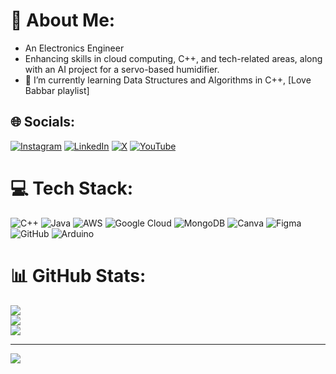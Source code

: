 # 💫 About Me:
- An Electronics Engineer  
- Enhancing skills in cloud computing, C++, and tech-related areas, along with an AI project for a servo-based humidifier.  
- 🌱 I’m currently learning Data Structures and Algorithms in C++, [Love Babbar playlist]  

## 🌐 Socials:
[![Instagram](https://img.shields.io/badge/Instagram-%23E4405F.svg?logo=Instagram&logoColor=white)](https://instagram.com/amulyaratna.1) [![LinkedIn](https://img.shields.io/badge/LinkedIn-%230077B5.svg?logo=linkedin&logoColor=white)](https://linkedin.com/in/helloAmulya) [![X](https://img.shields.io/badge/X-black.svg?logo=X&logoColor=white)](https://x.com/helloAmulya) [![YouTube](https://img.shields.io/badge/YouTube-%23FF0000.svg?logo=YouTube&logoColor=white)](https://youtube.com/@@amulyaratna20)

# 💻 Tech Stack:
![C++](https://img.shields.io/badge/c++-%2300599C.svg?style=plastic&logo=c%2B%2B&logoColor=white) ![Java](https://img.shields.io/badge/java-%23ED8B00.svg?style=plastic&logo=openjdk&logoColor=white) ![AWS](https://img.shields.io/badge/AWS-%23FF9900.svg?style=plastic&logo=amazon-aws&logoColor=white) ![Google Cloud](https://img.shields.io/badge/GoogleCloud-%234285F4.svg?style=plastic&logo=google-cloud&logoColor=white) ![MongoDB](https://img.shields.io/badge/MongoDB-%234ea94b.svg?style=plastic&logo=mongodb&logoColor=white) ![Canva](https://img.shields.io/badge/Canva-%2300C4CC.svg?style=plastic&logo=Canva&logoColor=white) ![Figma](https://img.shields.io/badge/figma-%23F24E1E.svg?style=plastic&logo=figma&logoColor=white) ![GitHub](https://img.shields.io/badge/github-%23121011.svg?style=plastic&logo=github&logoColor=white) ![Arduino](https://img.shields.io/badge/-Arduino-00979D?style=plastic&logo=Arduino&logoColor=white)

# 📊 GitHub Stats:
![](https://github-readme-stats.vercel.app/api?username=helloAmulya&theme=github_dark&hide_border=false&include_all_commits=false&count_private=false)<br/>
![](https://github-readme-streak-stats.herokuapp.com/?user=helloAmulya&theme=github_dark&hide_border=false)<br/>
![](https://github-readme-stats.vercel.app/api/top-langs/?username=helloAmulya&theme=github_dark&hide_border=false&include_all_commits=false&count_private=false&layout=compact&hide=html)

---
[![](https://visitcount.itsvg.in/api?id=helloAmulya&icon=0&color=9)](https://visitcount.itsvg.in)

<!-- Proudly created with GPRM ( https://gprm.itsvg.in ) -->
